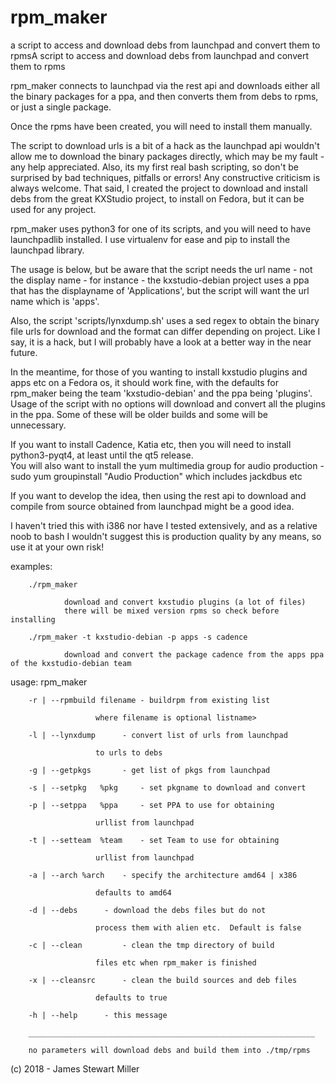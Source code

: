 # rpm_maker
a script to access and download debs from launchpad and convert them to rpmsA script to access and download debs from launchpad and convert them to rpms

rpm_maker connects to launchpad via the rest api and downloads either all the binary packages for a ppa, and then converts them from debs to rpms, or just a single package.

Once the rpms have been created, you will need to install them manually.

The script to download urls is a bit of a hack as the launchpad api wouldn't allow me to download the binary packages directly, which may be my fault - any help appreciated.
Also, its my first real bash scripting, so don't be surprised by bad techniques, pitfalls or errors!  Any constructive criticism is always welcome.
That said, I created the project to download and install debs from the great KXStudio project, to install on Fedora, but it can be used for any project.

rpm_maker uses python3 for one of its scripts, and you will need to have launchpadlib installed.  I use virtualenv for ease and pip to install the launchpad library.

The usage is below, but be aware that the script needs the url name - not the display name - 
for instance - the kxstudio-debian project uses a ppa that has the displayname of 'Applications', but the script will want the url name which is 'apps'.

Also, the script  'scripts/lynxdump.sh' uses a sed regex to obtain the binary file urls for download and the format can differ depending on project.  Like I say, it is a hack, but I will probably have a look at a better way in the near future.

In the meantime, for those of you wanting to install kxstudio plugins and apps etc on a Fedora os, it should work fine, with the defaults for rpm_maker being the team 'kxstudio-debian' and the ppa being 'plugins'.  Usage of the script with no options will download and convert all the plugins in the ppa.  Some of these will be older builds and some will be unnecessary.

If you want to install Cadence, Katia etc, then you will need to install python3-pyqt4, at least until the qt5 release.  
You will also want to install the yum multimedia group for audio production - sudo yum groupinstall "Audio Production" which includes jackdbus etc

If you want to develop the idea, then using the rest api to download and compile from source obtained from launchpad might be a good idea.

I haven't tried this with i386 nor have I tested extensively, and as a relative noob to bash I wouldn't suggest this is production quality by any means, so use it at your own risk!

examples:

		./rpm_maker	

				download and convert kxstudio plugins (a lot of files)
				there will be mixed version rpms so check before installing

		./rpm_maker -t kxstudio-debian -p apps -s cadence

				download and convert the package cadence from the apps ppa of the kxstudio-debian team

usage: rpm_maker <options>

		-r | --rpmbuild filename - buildrpm from existing list

					   where filename is optional listname>

		-l | --lynxdump		 - convert list of urls from launchpad

					   to urls to debs

		-g | --getpkgs		 - get list of pkgs from launchpad

		-s | --setpkg	%pkg	 - set pkgname to download and convert

		-p | --setppa	%ppa	 - set PPA to use for obtaining

					   urllist from launchpad

		-t | --setteam	%team	 - set Team to use for obtaining

					   urllist from launchpad

		-a | --arch	%arch	 - specify the architecture amd64 | x386

					   defaults to amd64

		-d | --debs		 - download the debs files but do not

					   process them with alien etc.  Default is false

		-c | --clean		 - clean the tmp directory of build

					   files etc when rpm_maker is finished

		-x | --cleansrc		 - clean the build sources and deb files

					   defaults to true

		-h | --help		 - this message

		________________________________________________________________

		no parameters will download debs and build them into ./tmp/rpms


(c) 2018 - James Stewart Miller
